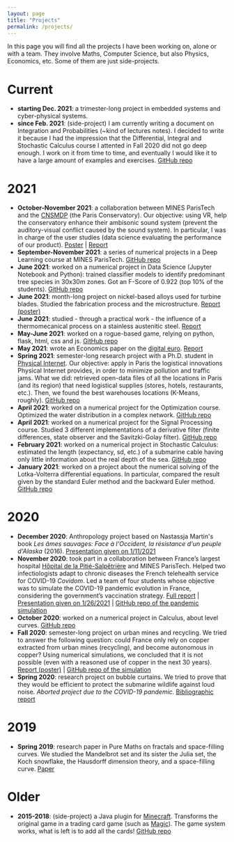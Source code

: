 ```yaml
---
layout: page
title: "Projects"
permalink: /projects/
---
```


In this page you will find all the projects I have been working on, alone or with a team. They involve Maths, Computer Science, but also Physics, Economics, etc. Some of them are just side-projects.

# Current

* **starting Dec. 2021**: a trimester-long project in embedded systems and cyber-physical systems.
* **since Feb. 2021**: (side-project) I am currently writing a document on Integration and Probabilities (~kind of lectures notes). I decided to write it because I had the impression that the Differential, Integral and Stochastic Calculus course I attented in Fall 2020 did not go deep enough. I work on it from time to time, and eventually I would like it to have a large amount of examples and exercises. [GitHub repo](https://github.com/cesar-alm/math-et-al)

# 2021

* **October-November 2021**: a collaboration between MINES ParisTech and the [CNSMDP](https://en.wikipedia.org/wiki/Conservatoire_de_Paris) (the Paris Conservatory). Our objective: using VR, help the conservatory enhance their ambisonic sound system (prevent the auditory-visual conflict caused by the sound system). In particular, I was in charge of the user studies (data science evaluating the performance of our product). [Poster](/assets/movie_poster.pdf) &#124; [Report](/assets/movie_paper.pdf)
* **September-November 2021**: a series of numerical projects in a Deep Learning course at MINES ParisTech. [GitHub repo](https://github.com/cesar-alm/deep-learning)
* **June 2021**: worked on a numerical project in Data Science (Jupyter Notebook and Python): trained classifier models to identify predominant tree species in 30x30m zones. Got an F-Score of 0.922 (top 10% of the students). [GitHub repo](https://github.com/cesar-alm/projet-sdd)
* **June 2021**: month-long project on nickel-based alloys used for turbine blades. Studied the fabrication process and the microstructure. [Report (poster)](/assets/mpi_poster.pdf)
* **June 2021**: studied - through a practical work - the influence of a thermomecanical process on a stainless austenitic steel. [Report](/assets/mpi_rapport.pdf)
* **May-June 2021**: worked on a rogue-based game, relying on python, flask, html, css and js. [GitHub repo](https://github.com/LouisJustinTALLOT/projet-web-intro-et-network-intro-les-fourmis)
* **May 2021**: wrote an Economics paper on the [digital euro](https://www.ecb.europa.eu/pub/pdf/other/Report_on_a_digital_euro~4d7268b458.en.pdf). [Report](assets/eco_article.pdf)
* **Spring 2021**: semester-long research project with a Ph.D. student in [Physical Internet](https://en.wikipedia.org/wiki/Physical_Internet). Our objective: apply in Paris the logistical innovations Physical Internet provides, in order to minimize pollution and traffic jams. What we did: retrieved open-data files of all the locations in Paris (and its region) that need logistical supplies (stores, hotels, restaurants, etc.). Then, we found the best warehouses locations (K-Means, roughly). [GitHub repo](https://github.com/LouisJustinTALLOT/UE22-projet-ecosysteme-logistique)
* **April 2021**: worked on a numerical project for the Optimization course. Optimized the water distribution in a complex network. [GitHub repo](https://github.com/cesar-alm/opti-project)
* **April 2021**: worked on a numerical project for the Signal Processing course. Studied 3 different implementations of a derivative filter (finite differences, state observer and the Savitzki-Golay filter). [GitHub repo](https://github.com/cesar-alm/traits-project)
* **February 2021**: worked on a numerical project in Stochastic Calculus: estimated the length (expectancy, sd, etc.) of a submarine cable having only little information about the real depth of the sea. [GitHub repo](https://github.com/cesar-alm/projet-probas)
* **January 2021**: worked on a project about the numerical solving of the Lotka-Volterra differential equations. In particular, compared the result given by the standard Euler method and the backward Euler method. [GitHub repo](https://github.com/cesar-alm/projet_eqdiff)

# 2020
* **December 2020**: Anthropology project based on Nastassja Martin's book *Les âmes sauvages: Face à l'Occident, la résistance d'un peuple d'Alaska* (2016). [Presentation given on 1/11/2021](/assets/qse_presentation.pdf)
* **November 2020**: took part in a collaboration between France’s largest hospital [Hôpital de la Pitié-Salpêtrière](https://en.wikipedia.org/wiki/Piti%C3%A9-Salp%C3%AAtri%C3%A8re_Hospital) and MINES ParisTech. Helped two infectiologists adapt to chronic diseases the French telehealth service for COVID-19 *Covidom*. Led a team of four students whose objective was to simulate the COVID-19 pandemic evolution in France, considering the government’s vaccination strategy. [Full report](https://mig.minesparis.psl.eu/wp-content/uploads/2021/01/MIG_sante.pdf) &#124; [Presentation given on 1/26/2021](/assets/mig_presentation.pdf) &#124; [GitHub repo of the pandemic simulation](https://github.com/cesar-alm/mig_vaccination)
* **October 2020**: worked on a numerical project in Calculus, about level curves. [GitHub repo](https://github.com/cesar-alm/projetnum_cdiff)
* **Fall 2020**: semester-long project on urban mines and recycling. We tried to answer the following question: could France only rely on copper extracted from urban mines (recycling), and become autonomous in copper? Using numerical simulations, we concluded that it is not possible (even with a reasoned use of copper in the next 30 years). [Report (poster)](https://robingirard.github.io/MINES-UE14-miniprojet/Past/2020/Posters/UE142020-S14.pdf) &#124; [GitHub repo of the simulation](https://github.com/LouisJustinTALLOT/simulations-projet-ue14)
* **Spring 2020**: research project on bubble curtains. We tried to prove that they would be efficient to protect the submarine wildlife against loud noise. *Aborted project due to the COVID-19 pandemic.* [Bibliographic report](/assets/tipe_mcot.pdf)

# 2019

* **Spring 2019**: research paper in Pure Maths on fractals and space-filling curves. We studied the Mandelbrot set and its sister the Julia set, the Koch snowflake, the Hausdorff dimension theory, and a space-filling curve. [Paper](/assets/tipe_paper.pdf)

# Older

* **2015-2018**: (side-project) a Java plugin for [Minecraft](https://www.minecraft.net). Transforms the original game in a trading card game (such as [Magic](https://magic.wizards.com/)). The game system works, what is left is to add all the cards! [GitHub repo](https://github.com/cesar-alm/tga)